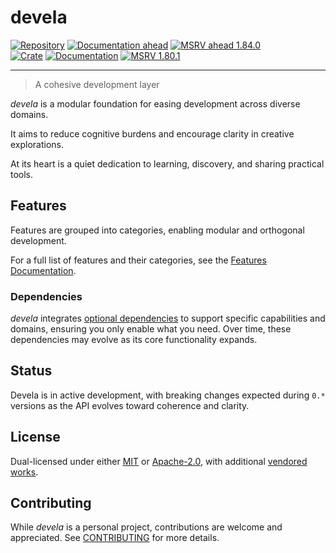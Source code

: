 # devela

[![Repository](https://flat.badgen.net/badge/github/v0.22.0/blue?icon=git)](https://github.com/andamira/devela)
[![Documentation ahead](https://flat.badgen.net/badge/docs/ahead*/blue)](https://andamira.github.io/libera/doc/devela/)
[![MSRV ahead 1.84.0](https://flat.badgen.net/badge/MSRV/1.84.0/blue)](https://releases.rs/docs/1.84.0/)
<br/>
[![Crate](https://img.shields.io/crates/v/devela.svg)](https://crates.io/crates/devela)
[![Documentation](https://docs.rs/devela/badge.svg)](https://docs.rs/devela/)
[![MSRV 1.80.1](https://flat.badgen.net/badge/MSRV/1.80.1/purple)](https://releases.rs/docs/1.80.1/)

---

> A cohesive development layer

*devela* is a modular foundation for easing development across diverse domains.

It aims to reduce cognitive burdens and encourage clarity in creative explorations.

At its heart is a quiet dedication to learning, discovery, and sharing practical tools.


## Features

Features are grouped into categories, enabling modular and orthogonal development.

For a full list of features and their categories, see the [Features Documentation].

[Features Doucumentation]: https://andamira.github.io/libera/doc/devela/_info/features/index.html
<!-- WAIT: publish -->
[Features Documentation]: https://docs.rs/devela/latest/devela/_info/features/index.html


### Dependencies

*devela* integrates [optional dependencies] to support specific capabilities and
domains, ensuring you only enable what you need. Over time, these dependencies
may evolve as its core functionality expands.


[optional dependencies]: https://andamira.github.io/libera/doc/devela/_dep/index.html
<!-- -->
[optional dependencies]: https://docs.rs/devela/latest/devela/_dep/index.html


## Status
Devela is in active development, with breaking changes expected during `0.*`
versions as the API evolves toward coherence and clarity.


## License
Dual-licensed under either [MIT](LICENSE-MIT) or [Apache-2.0](LICENSE-APACHE),
with additional [vendored works](DOCS/VENDORED.md).


## Contributing
While *devela* is a personal project, contributions are welcome and appreciated.
See [CONTRIBUTING](DOCS/CONTRIBUTING.md) for more details.
